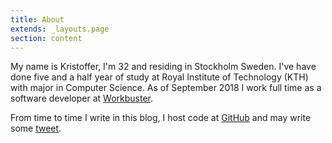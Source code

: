 ```yaml
---
title: About
extends: _layouts.page
section: content
---
```


My name is Kristoffer, I'm 32 and residing in Stockholm Sweden. I've
have done five and a half year of study at Royal Institute of Technology
(KTH) with major in Computer Science. As of September 2018 I work full time
as a software developer at [Workbuster](https://www.workbuster.com/).

From time to time I write in this blog,
I host code at [GitHub](https://github.com/hmazter)
and may write some [tweet](https://twitter.com/hmazter).

